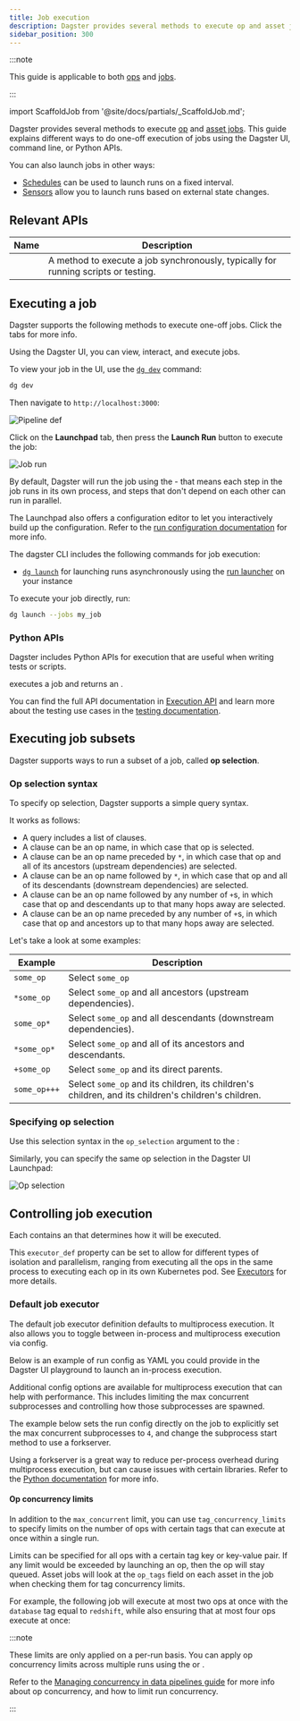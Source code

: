 ```yaml
---
title: Job execution
description: Dagster provides several methods to execute op and asset jobs using the UI, command line, Python APIs, or via schedules or sensors.
sidebar_position: 300
---
```


:::note

This guide is applicable to both [ops](/guides/build/ops) and [jobs](/guides/build/jobs).

:::

import ScaffoldJob from '@site/docs/partials/\_ScaffoldJob.md';

<ScaffoldJob />

Dagster provides several methods to execute [op](/guides/build/jobs/op-jobs) and [asset jobs](/guides/build/jobs/asset-jobs). This guide explains different ways to do one-off execution of jobs using the Dagster UI, command line, or Python APIs.

You can also launch jobs in other ways:

- [Schedules](/guides/automate/schedules) can be used to launch runs on a fixed interval.
- [Sensors](/guides/automate/sensors) allow you to launch runs based on external state changes.

## Relevant APIs

| Name                                                            | Description                                                                        |
| --------------------------------------------------------------- | ---------------------------------------------------------------------------------- |
| <PyObject section="jobs" module="dagster" object="JobDefinition.execute_in_process" /> | A method to execute a job synchronously, typically for running scripts or testing. |

## Executing a job

Dagster supports the following methods to execute one-off jobs. Click the tabs for more info.

<Tabs>
<TabItem value="Dagster UI">

Using the Dagster UI, you can view, interact, and execute jobs.

To view your job in the UI, use the [`dg dev`](/api/clis/dg-cli/dg-cli-reference#dg-dev) command:

```bash
dg dev
```

Then navigate to `http://localhost:3000`:

![Pipeline def](/images/guides/build/ops/pipeline-def.png)

Click on the **Launchpad** tab, then press the **Launch Run** button to execute the job:

![Job run](/images/guides/build/ops/pipeline-run.png)

By default, Dagster will run the job using the <PyObject section="execution" module="dagster" object="multiprocess_executor" /> - that means each step in the job runs in its own process, and steps that don't depend on each other can run in parallel.

The Launchpad also offers a configuration editor to let you interactively build up the configuration. Refer to the [run configuration documentation](/guides/operate/configuration/run-configuration#providing-config-values-at-runtime) for more info.

</TabItem>
<TabItem value="Command line">

The dagster CLI includes the following commands for job execution:

- [`dg launch`](/api/clis/dg-cli/dg-cli-reference#dg-launch) for launching runs asynchronously using the [run launcher](/deployment/execution/run-launchers) on your instance

To execute your job directly, run:

```bash
dg launch --jobs my_job
```

</TabItem>
<TabItem value="Python">

### Python APIs

Dagster includes Python APIs for execution that are useful when writing tests or scripts.

<PyObject section="jobs" module="dagster" object="JobDefinition.execute_in_process" /> executes a job and
returns an <PyObject section="execution" module="dagster" object="ExecuteInProcessResult" />.

<CodeExample path="docs_snippets/docs_snippets/concepts/ops_jobs_graphs/job_execution.py" startAfter="start_execute" endBefore="end_execute" title="src/<project_name>/defs/assets.py"/>

You can find the full API documentation in [Execution API](/api/dagster/execution) and learn more about the testing use cases in the [testing documentation](/guides/test).

</TabItem>
</Tabs>

## Executing job subsets

Dagster supports ways to run a subset of a job, called **op selection**.

### Op selection syntax

To specify op selection, Dagster supports a simple query syntax.

It works as follows:

- A query includes a list of clauses.
- A clause can be an op name, in which case that op is selected.
- A clause can be an op name preceded by `*`, in which case that op and all of its ancestors (upstream dependencies) are selected.
- A clause can be an op name followed by `*`, in which case that op and all of its descendants (downstream dependencies) are selected.
- A clause can be an op name followed by any number of `+`s, in which case that op and descendants up to that many hops away are selected.
- A clause can be an op name preceded by any number of `+`s, in which case that op and ancestors up to that many hops away are selected.

Let's take a look at some examples:

| Example      | Description                                                                                         |
| ------------ | --------------------------------------------------------------------------------------------------- |
| `some_op`    | Select `some_op`                                                                                    |
| `*some_op`   | Select `some_op` and all ancestors (upstream dependencies).                                         |
| `some_op*`   | Select `some_op` and all descendants (downstream dependencies).                                     |
| `*some_op*`  | Select `some_op` and all of its ancestors and descendants.                                          |
| `+some_op`   | Select `some_op` and its direct parents.                                                            |
| `some_op+++` | Select `some_op` and its children, its children's children, and its children's children's children. |

### Specifying op selection

Use this selection syntax in the `op_selection` argument to the <PyObject section="jobs" module="dagster" object="JobDefinition.execute_in_process" />:

<CodeExample path="docs_snippets/docs_snippets/concepts/ops_jobs_graphs/job_execution.py" startAfter="start_op_selection_marker" endBefore="end_op_selection_marker" title="src/<project_name>/defs/jobs.py"/>

Similarly, you can specify the same op selection in the Dagster UI Launchpad:

![Op selection](/images/guides/build/ops/solid-selection.png)

## Controlling job execution

Each <PyObject section="jobs" module="dagster" object="JobDefinition" /> contains an <PyObject section="internals" module="dagster" object="ExecutorDefinition" /> that determines how it will be executed.

This `executor_def` property can be set to allow for different types of isolation and parallelism, ranging from executing all the ops in the same process to executing each op in its own Kubernetes pod. See [Executors](/guides/operate/run-executors) for more details.

### Default job executor

The default job executor definition defaults to multiprocess execution. It also allows you to toggle between in-process and multiprocess execution via config.

Below is an example of run config as YAML you could provide in the Dagster UI playground to launch an in-process execution.

<CodeExample path="docs_snippets/docs_snippets/concepts/ops_jobs_graphs/job_execution.py" startAfter="start_ip_yaml" endBefore="end_ip_yaml" />

Additional config options are available for multiprocess execution that can help with performance. This includes limiting the max concurrent subprocesses and controlling how those subprocesses are spawned.

The example below sets the run config directly on the job to explicitly set the max concurrent subprocesses to `4`, and change the subprocess start method to use a forkserver.

<CodeExample path="docs_snippets/docs_snippets/concepts/ops_jobs_graphs/job_execution.py" startAfter="start_mp_cfg" endBefore="end_mp_cfg" title="src/<project_name>/defs/jobs.py"/>

Using a forkserver is a great way to reduce per-process overhead during multiprocess execution, but can cause issues with certain libraries. Refer to the [Python documentation](https://docs.python.org/3/library/multiprocessing.html#contexts-and-start-methods) for more info.

#### Op concurrency limits

In addition to the `max_concurrent` limit, you can use `tag_concurrency_limits` to specify limits on the number of ops with certain tags that can execute at once within a single run.

Limits can be specified for all ops with a certain tag key or key-value pair. If any limit would be exceeded by launching an op, then the op will stay queued. Asset jobs will look at the `op_tags` field on each asset in the job when checking them for tag concurrency limits.

For example, the following job will execute at most two ops at once with the `database` tag equal to `redshift`, while also ensuring that at most four ops execute at once:

<CodeExample path="docs_snippets/docs_snippets/concepts/ops_jobs_graphs/job_execution.py" startAfter="start_tag_concurrency" endBefore="end_tag_concurrency" title="src/<project_name>/defs/jobs.py"/>

:::note

These limits are only applied on a per-run basis. You can apply op concurrency limits across multiple runs using the <PyObject section="libraries" module="dagster_celery" object="celery_executor" /> or <PyObject section="libraries" module="dagster_celery_k8s" object="celery_k8s_job_executor" />.

Refer to the [Managing concurrency in data pipelines guide](/guides/operate/managing-concurrency) for more info about op concurrency, and how to limit run concurrency.

:::